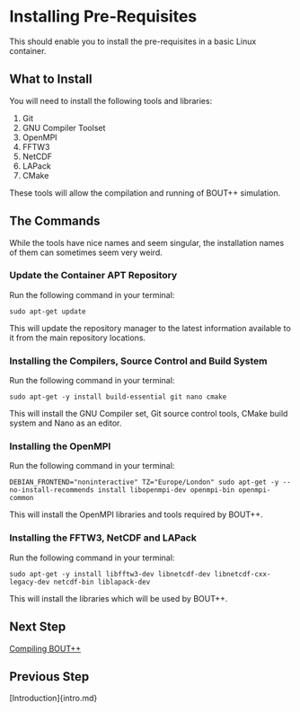 # Installing Pre-Requisites

This should enable you to install the pre-requisites in a basic Linux container.

## What to Install

You will need to install the following tools and libraries:

1. Git
1. GNU Compiler Toolset
1. OpenMPI
1. FFTW3
1. NetCDF
1. LAPack
1. CMake

These tools will allow the compilation and running of BOUT++ simulation.

## The Commands

While the tools have nice names and seem singular, the installation names of them can sometimes seem very weird.

### Update the Container APT Repository

Run the following command in your terminal:

```console
sudo apt-get update
```

This will update the repository manager to the latest information available to it from the main repository locations.

### Installing the Compilers, Source Control and Build System

Run the following command in your terminal:

```console
sudo apt-get -y install build-essential git nano cmake
```

This will install the GNU Compiler set, Git source control tools, CMake build system and Nano as an editor.

### Installing the OpenMPI

Run the following command in your terminal:

```console
DEBIAN_FRONTEND="noninteractive" TZ="Europe/London" sudo apt-get -y --no-install-recommends install libopenmpi-dev openmpi-bin openmpi-common
```

This will install the OpenMPI libraries and tools required by BOUT++.

### Installing the FFTW3, NetCDF and LAPack

Run the following command in your terminal:

```console
sudo apt-get -y install libfftw3-dev libnetcdf-dev libnetcdf-cxx-legacy-dev netcdf-bin liblapack-dev
```

This will install the libraries which will be used by BOUT++.

## Next Step

[Compiling BOUT++](step2.md)

## Previous Step

[Introduction]{intro.md}
